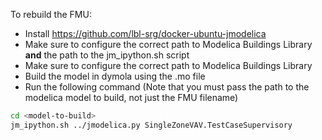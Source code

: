 To rebuild the FMU:

* Install https://github.com/lbl-srg/docker-ubuntu-jmodelica
* Make sure to configure the correct path to Modelica Buildings Library **and** the path to the jm_ipython.sh script
* Make sure to configure the correct path to Modelica Buildings Library
* Build the model in dymola using the .mo file
* Run the following command (Note that you must pass the path to the modelica model to build, not just the FMU filename)

```bash
cd <model-to-build>
jm_ipython.sh ../jmodelica.py SingleZoneVAV.TestCaseSupervisory
```
